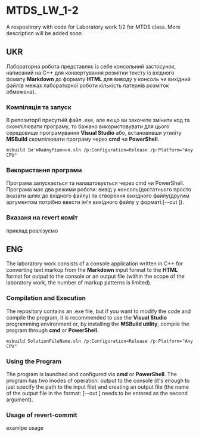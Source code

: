 # MTDS_LW_1-2
A respositrory with code for Laboratory work 1/2 for MTDS class. More description will be added soon

## UKR
Лабораторна робота представляє із себе консольний застосунок, написаний на С++ для конвертування розмітки тексту із вхідного фомату **Markdown** до формату **HTML** для виводу у консоль чи вихідний файл(в межах лабораторної роботи кількість патернів розміток обмежена).

### Компіляція та запуск
В репозиторії присутній файл .exe, але якщо ви захочете змінити код та скомпілювати програму, то бажано використовувати для цього середовище програмування **Visual Studio** або, встановивши утиліту **MSBuild** скомпілювати програму через **cmd** чи **PowerShell**.

```
msbuild Ім'яФайлуРішення.sln /p:Configuration=Release /p:Platform="Any CPU"
```

### Використання програми
Програма запускається та налаштовується через cmd чи PowerShell. Програма має два режими роботи: вивід у консоль(достатнього просто вказати шлях до вхідного файлу) та створення вихідного файлу(другим аргументом потрібно ввести ім'я вихідного файлу у форматі:[--out <output file>]).

### Вказаня на revert коміт
приклад реалізуємо

## ENG
The laboratory work consists of a console application written in C++ for converting text markup from the **Markdown** input format to the **HTML** format for output to the console or an output file (within the scope of the laboratory work, the number of markup patterns is limited).

### Compilation and Execution
The repository contains an .exe file, but if you want to modify the code and compile the program, it is recommended to use the **Visual Studio** programming environment or, by installing the **MSBuild utility**, compile the program through **cmd** or **PowerShell**.

```
msbuild SolutionFileName.sln /p:Configuration=Release /p:Platform="Any CPU"
```

### Using the Program
The program is launched and configured via **cmd** or **PowerShell**. The program has two modes of operation: output to the console (it's enough to just specify the path to the input file) and creating an output file (the name of the output file in the format: [--out <output file>] needs to be entered as the second argument).

### Usage of revert-commit

examlpe usage
